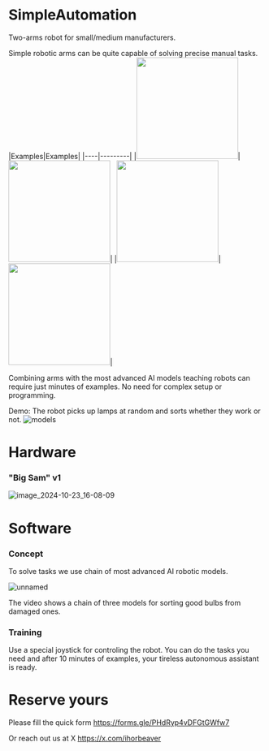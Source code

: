 # SimpleAutomation

Two-arms robot for small/medium manufacturers.

Simple robotic arms can be quite capable of solving precise manual tasks.
|Examples|Examples|
|----|---------|
|<img src="https://github.com/user-attachments/assets/5a34045a-4e5a-4371-8cda-a3c30949864c"  width=200/>|<img src="https://github.com/user-attachments/assets/685c48e7-6755-454e-ad81-2f9c6c645a3d"  width=200/>|
|<img src="https://github.com/user-attachments/assets/bd65eb7e-e2bf-413c-a41d-f76fc6fd64af" width=200/>|<img src="https://github.com/user-attachments/assets/21227428-3563-42ce-8522-90b1714b9d82" width=200/>|

Combining arms with the most advanced AI models teaching robots can require just minutes of examples. No need for complex setup or programming.

Demo:
The robot picks up lamps at random and sorts whether they work or not.
![models](https://github.com/user-attachments/assets/eedceb0e-0ef7-41ac-b559-0efb6c105875)



# Hardware

### "Big Sam" v1

![image_2024-10-23_16-08-09](https://github.com/user-attachments/assets/e856b9e8-f089-46fa-a32c-edd7e769fc44)

# Software

### Concept

To solve tasks we use chain of most advanced AI robotic models.

![unnamed](https://github.com/user-attachments/assets/d105cf69-1b82-4581-90b7-9a9cd0a4f595)

The video shows a chain of three models for sorting good bulbs from damaged ones.

### Training

Use a special joystick for controling the robot. You can do the tasks you need and after 10 minutes of examples, your tireless autonomous assistant is ready.

# Reserve yours

Please fill the quick form
https://forms.gle/PHdRyp4vDFGtGWfw7

Or reach out us at X https://x.com/ihorbeaver
